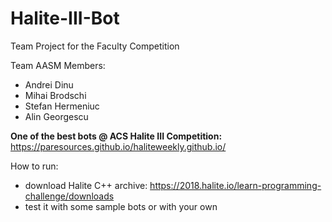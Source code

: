 # Halite-III-Bot
Team Project for the Faculty Competition


Team AASM Members:

* Andrei Dinu
* Mihai Brodschi
* Stefan Hermeniuc
* Alin Georgescu

**One of the best bots @ ACS Halite III Competition:** https://paresources.github.io/haliteweekly.github.io/

How to run: 
  * download Halite C++ archive: https://2018.halite.io/learn-programming-challenge/downloads
  * test it with some sample bots or with your own

